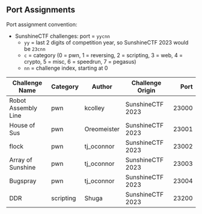 Port Assignments
-----

Port assignment convention:

* SunshineCTF challenges: port = `yycnn`
  * `yy` = last 2 digits of competition year, so SunshineCTF 2023 would be `23cnn`
  * `c` = category (0 = pwn, 1 = reversing, 2 = scripting, 3 = web, 4 = crypto, 5 = misc, 6 = speedrun, 7 = pegasus)
  * `nn` = challenge index, starting at 0


| Challenge Name           | Category  | Author       | Challenge Origin | Port  |
|--------------------------|-----------|--------------|------------------|------:|
| Robot Assembly Line      | pwn       | kcolley      | SunshineCTF 2023 | 23000 |
| House of Sus             | pwn       | Oreomeister  | SunshineCTF 2023 | 23001 |
| flock                    | pwn       | tj_oconnor   | SunshineCTF 2023 | 23002 |
| Array of Sunshine        | pwn       | tj_oconnor   | SunshineCTF 2023 | 23003 |
| Bugspray                 | pwn       | tj_oconnor   | SunshineCTF 2023 | 23004 |
| DDR                      | scripting | Shuga        | SunshineCTF 2023 | 23200 |

